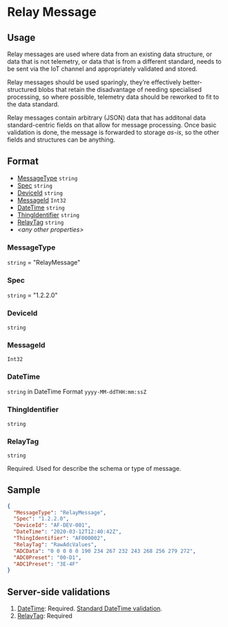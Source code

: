 # Relay Message
## Usage
Relay messages are used where data from an existing data structure, or data that is not telemetry, or data that is from a different standard, needs to be sent via the IoT channel and appropriately validated and stored.

Relay messages should be used sparingly, they’re effectively better-structured blobs that retain the disadvantage of needing specialised processing, so where possible, telemetry data should be reworked to fit to the data standard.

Relay messages contain arbitrary (JSON) data that has additonal data standard-centric fields on that allow for message processing. Once basic validation is done, the message is forwarded to storage *as-is*, so the other fields and structures can be anything.

## Format
* [MessageType](#messagetype) ```string```
* [Spec](#spec) ```string```
* [DeviceId](#deviceid) ```string```
* [MessageId](#messageid) ```Int32```
* [DateTime](#datetime) ```string```
* [ThingIdentifier](#thingidentifier) ```string```
* [RelayTag](#relaytag) ```string```
* *\<any other properties\>*

### MessageType
```string``` = "RelayMessage"
### Spec
```string``` = "1.2.2.0"
### DeviceId
```string``` 
### MessageId
```Int32```
### DateTime
```string``` in DateTime Format ```yyyy-MM-ddTHH:mm:ssZ```
### ThingIdentifier
```string```
### RelayTag
```string```

Required. Used for describe the schema or type of message.
## Sample
```JSON
{
  "MessageType": "RelayMessage",
  "Spec": "1.2.2.0",
  "DeviceId": "AF-DEV-001",
  "DateTime": "2020-03-12T12:40:42Z",
  "ThingIdentifier": "AF000002",
  "RelayTag": "RawAdcValues",
  "ADCData": "0 0 0 0 0 190 234 267 232 243 268 256 279 272",
  "ADC0Preset": "00-D1",
  "ADC1Preset": "3E-4F"
}
```
## Server-side validations
1.	[DateTime](#datetime): Required. [Standard DateTime validation](../00-UsageNotes/DateTime-Formatting.md#standardddateTimevalidation).
2.  [RelayTag](#relaytag): Required